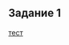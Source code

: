 ## Задание 1

[тест](https://docs.google.com/document/d/1sfbc3JVURU5wGZlHlh5a_-5pa9uOogkLKbSadTtMA-0/edit?usp=sharing)

